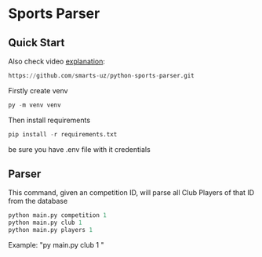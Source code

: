 # Sports Parser

## Quick Start



Also check video [explanation](https://t.me/c/1928723945/42232/47311):





```python
https://github.com/smarts-uz/python-sports-parser.git
```
 Firstly create venv 
 ```python
py -m venv venv
```
 Then install requirements
```python
pip install -r requirements.txt
```
be sure you have .env file with it credentials

## Parser
This command, given an competition ID, will parse all Club Players of that ID from the database  
```python 
python main.py competition 1
python main.py club 1
python main.py players 1
```
Example:  "py main.py club 1 "











